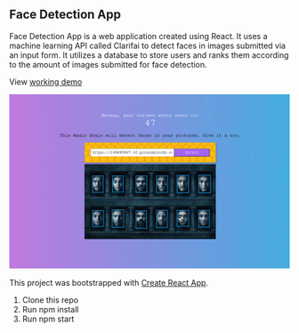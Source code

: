 ## Face Detection App

Face Detection App is a web application created using React. It uses a machine learning API called Clarifai to detect faces in images submitted via an input form. It utilizes a database to store users and ranks them according to the amount of images submitted for face detection.


View [working demo](https://face-detection-app-front-end.herokuapp.com/)

![Landing Page Preview](/public/face-detection-preview.png)



This project was bootstrapped with [Create React App](https://github.com/facebookincubator/create-react-app).

1. Clone this repo
2. Run npm install
3. Run npm start
